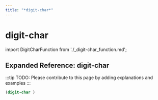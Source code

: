 ```yaml
---
title: "*digit-char*"
---
```


# digit-char

import DigitCharFunction from './_digit-char_function.md';

<DigitCharFunction />

## Expanded Reference: digit-char

:::tip
TODO: Please contribute to this page by adding explanations and examples
:::

```lisp
(digit-char )
```
